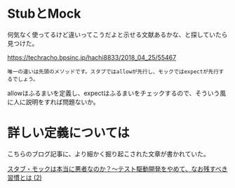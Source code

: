 # StubとMock

何気なく使ってるけど違いってこうだよと示せる文献あるかな、と探していたら見つけた。

https://techracho.bpsinc.jp/hachi8833/2018_04_25/55467

```
唯一の違いは先頭のメソッドです。スタブではallowが先行し、モックではexpectが先行するでしょう。
```

allowはふるまいを定義し、expectはふるまいをチェックするので、そういう風に人に説明をすれば問題ないか。

# 詳しい定義については

こちらのブログ記事に、より細かく掘り起こされた文章が書かれていた。

[スタブ・モックは本当に悪者なのか？〜テスト駆動開発をやめて、なお残すべき習慣とは (2)](https://twop.agile.esm.co.jp/are-stub-and-mock-really-bad-ed7658927ba7)
